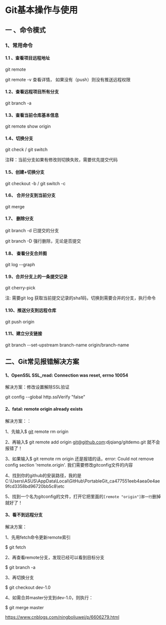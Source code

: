 # Git基本操作与使用

## 一 、命令模式

### 1、常用命令

#### 1.1 、查看项目远程地址

 git remote

 git  remote -v 查看详情， 如果没有（push）则没有推送远程权限

#### 1.2、查看远程项目所有分支

git branch -a

 #### 1.3、查看当前仓库基本信息

git remote show origin

#### 1.4、切换分支

git check <name> / git switch <name>

注释：当前分支如果有修改则切换失败，需要优先提交代码

#### 1.5、创建+切换分支

git checkout -b <name> / git switch -c <name>

#### 1.6、 合并分支到当前分支

git merge <name>

#### 1.7、 删除分支

git branch -d <name> 已提交的分支

git branch -D <name> 强行删除，无论是否提交

#### 1.8、 查看分支合并图

git log --graph

#### 1.9、合并分支上的一条提交记录

git cherry-pick <commit>

注: 需要git log 获取当前提交记录的sha1码，切换到需要合并的分支，执行命令

#### 1.10、推送分支到远程仓库

git push origin <branch-name>

#### 1.11、建立分支链接

git branch --set-upstream branch-name origin/branch-name



## 二、Git常见报错解决方案

#### 1、OpenSSL SSL_read: Connection was reset, errno 10054

解决方案：修改设置解除SSL验证

git config --global http.sslVerify "false"

#### 2、fatal: remote origin already exists

解决方案：：

  1、先输入$ [git](http://lib.csdn.net/base/git) remote rm origin

  2、再输入$ git remote add origin git@github.com:djqiang/gitdemo.git 就不会报错了！

  3、如果输入$ git remote rm origin 还是报错的话，error: Could not remove config section 'remote.origin'. 我们需要修改gitconfig文件的内容

  4、找到你的github的安装路径，我的是C:\Users\ASUS\AppData\Local\GitHub\PortableGit_ca477551eeb4aea0e4ae9fcd3358bd96720bb5c8\etc

  5、找到一个名为gitconfig的文件，打开它把里面的`[remote "origin"]那一行`删掉就好了！

#### 3、看不到远程分支

解决方案：

1、先用fetch命令更新remote索引

$ git fetch

2、再查看remote分支，发现已经可以看到目标分支

$ git branch -a

3、再切换分支

$ git checkout dev-1.0

4、如需合并master分支到dev-1.0，则执行：

$ git merge master



https://www.cnblogs.com/ningboliuwei/p/6606279.html

















